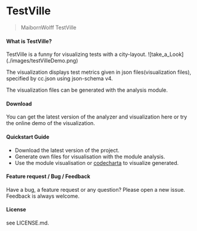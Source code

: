 # TestVille

> MaibornWolff TestVille

#### What is TestVille?
TestVille is a funny for visualizing tests with a city-layout.
![take_a_Look] (./images/testVilleDemo.png)

The visualization displays test metrics given in json files(visualization files), specified by cc.json using json-schema v4.

The visualization files can be generated with the analysis module.

#### Download
You can get the latest version of the analyzer and visualization here or try the online demo of the visualization.

#### Quickstart Guide
* Download the latest version of the project.
* Generate own files for visualisation with the module analysis.
* Use the module visualisation or [codecharta](https://maibornwolff.github.io/codecharta/visualization/app/) to visualize generated.
	
#### Feature request / Bug / Feedback
Have a bug, a feature request or any question? Please open a new issue. Feedback is always welcome.

#### License
see LICENSE.md.